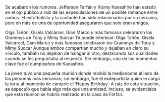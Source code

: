 Se acabaron los rumores. Jefferson Farfán y Xiomy Kanashiro han estado en el ojo público a raíz de las especulaciones de un posible romance entre ambos. El exfutbolista y la cantante han sido relacionados por su cercanía, pero en más de una de oportunidad aseguraron que solo eran amigos.

Olga Tañón, Gisela Valcárcel, Gian Marco y más famosos celebraron los Grammys de Tony y Mimy Succar
Te puede interesar:
Olga Tañón, Gisela Valcárcel, Gian Marco y más famosos celebraron los Grammys de Tony y Mimy Succar
Aunque ambos compartían mucho y dejaban en claro su vínculo, también no dejaban de halagar al otro, destacando sus cualidades cuando se les preguntaba al respecto. Sin embargo, uno de los momentos clave fue el cumpleaños de Kanashiro.

La joven tuvo una pequeña reunión donde recibió la medianoche al lado de las personas más cercanas; sin embargo, fue el exdeportista quien le cargó la torta al momento de cantarle el ‘Happy Birthday’. A raíz de esta situación, se especuló que había algo más que una amistad. Incluso, se evidenciaba que esta reunión se habría realizado en la casa de Farfán.
